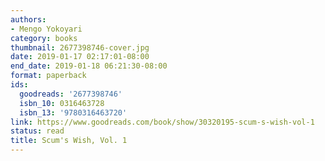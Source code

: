 ```yaml
---
authors:
- Mengo Yokoyari
category: books
thumbnail: 2677398746-cover.jpg
date: 2019-01-17 02:17:01-08:00
end_date: 2019-01-18 06:21:30-08:00
format: paperback
ids:
  goodreads: '2677398746'
  isbn_10: 0316463728
  isbn_13: '9780316463720'
link: https://www.goodreads.com/book/show/30320195-scum-s-wish-vol-1
status: read
title: Scum's Wish, Vol. 1
---
```


